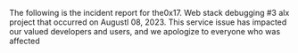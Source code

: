 The following is the incident report for the0x17. Web stack debugging #3 alx project that occurred on Augustl 08, 2023. This service issue has impacted our valued developers and users, and we apologize to everyone who was affected
